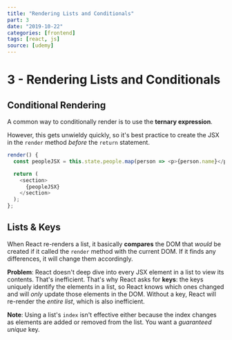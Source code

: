 ```yaml
---
title: "Rendering Lists and Conditionals"
part: 3
date: "2019-10-22"
categories: [frontend]
tags: [react, js]
source: [udemy]
---
```


# 3 - Rendering Lists and Conditionals

## Conditional Rendering

A common way to conditionally render is to use the **ternary expression**.

However, this gets unwieldy quickly, so it's best practice to create the JSX in the `render` method *before* the `return` statement.

```js
render() {
  const peopleJSX = this.state.people.map(person => <p>{person.name}</p>);

  return (
    <section>
      {peopleJSX}
    </section>
  );
};
```

## Lists & Keys

When React re-renders a list, it basically **compares** the DOM that *would* be created if it called the `render` method with the current DOM. If it finds any differences, it will change them accordingly.

**Problem**: React doesn't deep dive into every JSX element in a list to view its contents. That's inefficient. That's why React asks for **keys**: the keys uniquely identify the elements in a list, so React knows which ones changed and will *only* update those elements in the DOM. Without a key, React will re-render the *entire list*, which is also inefficient.

**Note**: Using a list's `index` isn't effective either because the index changes as elements are added or removed from the list. You want a *guaranteed unique* key.
